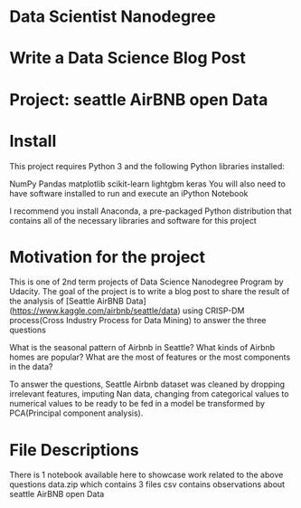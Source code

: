 # Data Scientist Nanodegree

# Write a Data Science Blog Post

# Project: seattle AirBNB open Data

# Install

This project requires Python 3 and the following Python libraries installed:

NumPy
Pandas
matplotlib
scikit-learn
lightgbm
keras
You will also need to have software installed to run and execute an iPython Notebook

I recommend you install Anaconda, a pre-packaged Python distribution that contains all of the necessary libraries and software for this project

# Motivation for the project
This is one of 2nd term projects of Data Science Nanodegree Program by Udacity. The goal of the project is to write a blog post to share the result of the analysis of [Seattle AirBNB Data] (https://www.kaggle.com/airbnb/seattle/data) using CRISP-DM process(Cross Industry Process for Data Mining) to answer the three questions

What is the seasonal pattern of Airbnb in Seattle?
What kinds of Airbnb homes are popular?
What are the most of features or the most components in the data? 

To answer the questions, Seattle Airbnb dataset was cleaned by dropping irrelevant features, imputing Nan data, changing from categorical values to numerical values to be ready to be fed in a model be transformed by PCA(Principal component analysis).

# File Descriptions
There is 1 notebook available here to showcase work related to the above questions
data.zip which contains 3 files csv contains observations about seattle AirBNB open Data 
